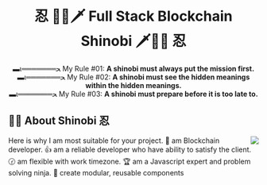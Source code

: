 <h1 align="center"><strong>忍</strong> 🐱‍👤🗡  Full Stack Blockchain Shinobi  🗡🐱‍👤 <strong>忍</strong></h1>
<div align="center">▬ι═══════ﺤ My Rule #01: <strong>A shinobi must always put the mission first.</strong></div>
<div align="center">▬ι═══════ﺤ My Rule #02: <strong>A shinobi must see the hidden meanings within the hidden meanings.</strong></div>
<div align="center">▬ι═══════ﺤ My Rule #03: <strong>A shinobi must prepare before it is too late to.</strong></div>

## 🐱‍👤 About Shinobi 忍

<img align="right" src="https://user-images.githubusercontent.com/40971045/126373212-f429f9f6-85da-40d3-bf95-8bb39ba829d2.jpg" />
Here is why I am most suitable for your project.
 💎 am Blockchain developer.
 👍 am a reliable developer who have ability to satisfy the client.
 🕝 am flexible with work timezone.
 🏆 am a Javascript expert and problem solving ninja.
 📌 create modular, reusable components

